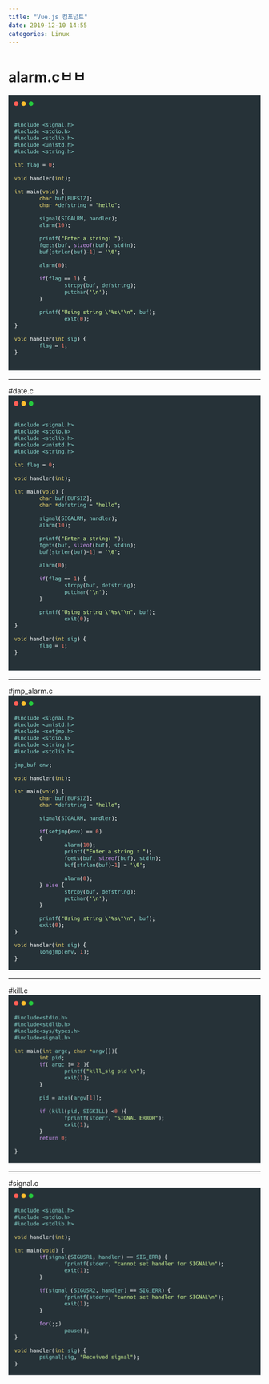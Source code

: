 ```yaml
---
title: "Vue.js 컴포넌트"
date: 2019-12-10 14:55
categories: Linux
---
```


# alarm.cㅂㅂ
![alarm](/assets/images/alarm.png)

* * *


#date.c
![date](/assets/images/alarm.png)

* * *


#jmp_alarm.c
![jmp_alarm](/assets/images/jmp_alarm.png)

* * *


#kill.c
![kill](/assets/images/kill.png)

* * *


#signal.c
![signal](/assets/images/signal.png)
